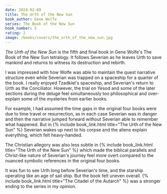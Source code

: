 ```yaml
---
date: 2024-02-09
title: The Urth of the New Sun
book_author: Gene Wolfe
series: The Book of the New Sun
book_number: 5
rating: 2
image: /books/covers/the_urth_of_the_new_sun.jpg
---
```


<cite class="book-title">The Urth of the New Sun</cite> is the fifth and final
book in Gene Wolfe's The Book of the New Sun tetralogy. It follows Severian as
he leaves Urth to save mankind and returns to witness its destruction and
rebirth.

I was impressed with how Wolfe was able to maintain the quest narrative
structure even while Severian was trapped on a spaceship for a quarter of the
book. I really enjoyed Tzadkiel's spaceship, and Severian's return to Urth as
the Conciliator. However, the trial on Yesod and some of the later sections
during the deluge feel simultaneously too philosophical and over-explain some
of the mysteries from earlier books.

For example, I had assumed the time gaps in the original four books were due
to time travel or resurrection, as in each case Severian was in danger and
then the narrative jumped forward without Severian able to remember what
happened. But in {% include book_link.html title="The Urth of the New Sun" %}
Severian wakes up next to his corpse and the aliens explain everything, which
felt heavy-handed.

The Christian allegory was also less subtle in {% include book_link.html
title="The Urth of the New Sun" %} which made the biblical parallels and
Christ-like nature of Severian's journey feel more overt compared to the
nuanced symbolic references in the original four books.

It was fun to see Urth long before Severian's time, and the starship operating
like an age of sail ship. But the book felt uneven overall. {% include
book_link.html title="The Citadel of the Autarch" %} was a stronger ending to
the series in my opinion.
